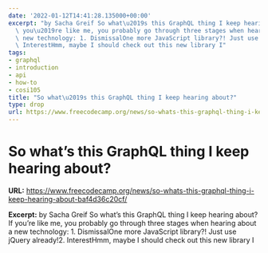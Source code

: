 ```yaml
---
date: '2022-01-12T14:41:28.135000+00:00'
excerpt: "by Sacha Greif So what\u2019s this GraphQL thing I keep hearing about?If\
  \ you\u2019re like me, you probably go through three stages when hearing about a\
  \ new technology: 1. DismissalOne more JavaScript library?! Just use jQuery already!2.\
  \ InterestHmm, maybe I should check out this new library I"
tags:
- graphql
- introduction
- api
- how-to
- cosi105
title: "So what\u2019s this GraphQL thing I keep hearing about?"
type: drop
url: https://www.freecodecamp.org/news/so-whats-this-graphql-thing-i-keep-hearing-about-baf4d36c20cf/
---
```


# So what’s this GraphQL thing I keep hearing about?

**URL:** https://www.freecodecamp.org/news/so-whats-this-graphql-thing-i-keep-hearing-about-baf4d36c20cf/

**Excerpt:** by Sacha Greif So what’s this GraphQL thing I keep hearing about?If you’re like me, you probably go through three stages when hearing about a new technology: 1. DismissalOne more JavaScript library?! Just use jQuery already!2. InterestHmm, maybe I should check out this new library I
